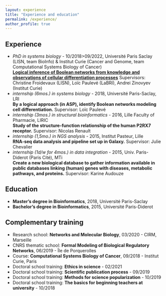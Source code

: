 ```yaml
---
layout: experience
title: "Experience and education"
permalink: /experience/
author_profile: true
---
```


## Experience

* *PhD in systems biology* - 10/2018>09/2022, Université Paris Saclay  (LISN, team BioInfo)  &  Institut Curie (Cancer and Genome, team Computational Systems Biology of Cancer)  
[**Logical inference of Boolean networks from knowledge and observations of cellular differentiation processes**](../files/manuscrit-these-pre-soutenance.pdf)
Supervisors: Christine Froidevaux (LISN), Loïc Paulevé (LaBRI), Andrei Zinovyev (Institut Curie)
* *internship (6mos.) in systems biology* - 2018, Université Paris-Saclay, LRI  
**By a logical approach (in ASP), identify Boolean networks modeling cell differentiation.** Supervisor: Loïc Paulevé
* *internship (3mos.) in structural bioinformatics* - 2016, Lille Faculty of Pharmacie, LIRIC  
**Study of the structure-function relationship of the human P2RX7 receptor.** Supervisor: Nicolas Renault
* *internship (1,5mo.) in NGS analysis* - 2015, Institut Pasteur, Lille  
**RNA-seq data analysis and pipeline set up in Galaxy.** Supervisor: Julie Chevalier
* *internship (1d/w for 4mos.) in data integration* - 2015, Univ. Paris-Diderot (Paris Cité), MTi  
**Create a new biological database to gather information available in public databases linking (human) genes with diseases, metabolic pathways, and proteins.** Supervisor: Karine Audouze


## Education

* **Master’s degree in Bioinformatics**,
2018, Université Paris-Saclay
* **Bachelor’s degree in Bioinformatics**,
2015, Université Paris-Diderot


## Complementary training

* Research school:
**Networks and Molecular Biology**,
03/2020 - CIRM, Marseille
* CNRS thematic school:
**Formal Modeling of Biological Regulatory Networks**,
06/2019 - Île de Porquerolles
* Course:
**Computational Systems Biology of Cancer**,
09/2018 - Institut Curie, Paris
* Doctoral school training:
**Ethics in science** - 02/2021
* Doctoral school training:
**Scientific publication process** -  09/2019
* Doctoral school training:
**Methods for science popularization** - 10/2019
* Doctoral school training:
**The basics for beginning teachers at university** - 10/2018
